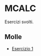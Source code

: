 # MCALC
Esercizi svolti.

## Molle

- [Esercizio 1](https://mybinder.org/v2/gh/miccoli/MCALC/feature/molle?labpath=molle/es1.ipynb)

